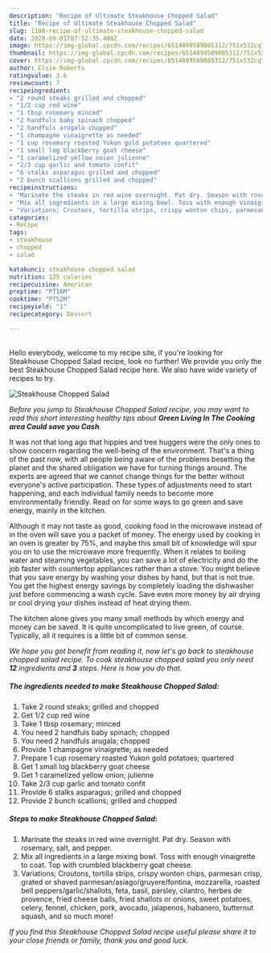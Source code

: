 ```yaml
---
description: "Recipe of Ultimate Steakhouse Chopped Salad"
title: "Recipe of Ultimate Steakhouse Chopped Salad"
slug: 1100-recipe-of-ultimate-steakhouse-chopped-salad
date: 2020-09-01T07:52:35.408Z
image: https://img-global.cpcdn.com/recipes/6514899589005312/751x532cq70/steakhouse-chopped-salad-recipe-main-photo.jpg
thumbnail: https://img-global.cpcdn.com/recipes/6514899589005312/751x532cq70/steakhouse-chopped-salad-recipe-main-photo.jpg
cover: https://img-global.cpcdn.com/recipes/6514899589005312/751x532cq70/steakhouse-chopped-salad-recipe-main-photo.jpg
author: Elsie Roberts
ratingvalue: 3.6
reviewcount: 7
recipeingredient:
- "2 round steaks grilled and chopped"
- "1/2 cup red wine"
- "1 tbsp rosemary minced"
- "2 handfuls baby spinach chopped"
- "2 handfuls arugala chopped"
- "1 champagne vinaigrette as needed"
- "1 cup rosemary roasted Yukon gold potatoes quartered"
- "1 small log blackberry goat cheese"
- "1 caramelized yellow onion julienne"
- "2/3 cup garlic and tomato confit"
- "6 stalks asparagus grilled and chopped"
- "2 bunch scallions grilled and chopped"
recipeinstructions:
- "Marinate the steaks in red wine overnight. Pat dry. Season with rosemary, salt, and pepper."
- "Mix all ingredients in a large mixing bowl. Toss with enough vinaigrette to coat. Top with crumbled blackberry goat cheese."
- "Variations; Croutons, tortilla strips, crispy wonton chips, parmesan crisp, grated or shaved parmesan/asiago/gruyere/fontina, mozzarella, roasted bell peppers/garlic/shallots, feta, basil, parsley, cilantro,  herbes de provence, fried cheese balls, fried shallots or onions, sweet potatoes, celery, fennel, chicken, pork, avocado, jalapenos, habanero, butternut squash, and so much more!"
categories:
- Recipe
tags:
- steakhouse
- chopped
- salad

katakunci: steakhouse chopped salad 
nutrition: 125 calories
recipecuisine: American
preptime: "PT16M"
cooktime: "PT52M"
recipeyield: "1"
recipecategory: Dessert

---
```

<br>
Hello everybody, welcome to my recipe site, if you're looking for Steakhouse Chopped Salad recipe, look no further! We provide you only the best Steakhouse Chopped Salad recipe here. We also have wide variety of recipes to try.
<br>


![Steakhouse Chopped Salad](https://img-global.cpcdn.com/recipes/6514899589005312/751x532cq70/steakhouse-chopped-salad-recipe-main-photo.jpg)

<i>Before you jump to Steakhouse Chopped Salad recipe, you may want to read this short interesting healthy tips about 
<strong>Green Living In The Cooking area Could save you Cash</strong>.</i>
</br>

It was not that long ago that hippies and tree huggers were the only ones to show concern regarding the well-being of the environment. That's a thing of the past now, with all people being aware of the problems besetting the planet and the shared obligation we have for turning things around. The experts are agreed that we cannot change things for the better without everyone's active participation. These types of adjustments need to start happening, and each individual family needs to become more environmentally friendly. Read on for some ways to go green and save energy, mainly in the kitchen.

Although it may not taste as good, cooking food in the microwave instead of in the oven will save you a packet of money. The energy used by cooking in an oven is greater by 75%, and maybe this small bit of knowledge will spur you on to use the microwave more frequently. When it relates to boiling water and steaming vegetables, you can save a lot of electricity and do the job faster with countertop appliances rather than a stove. You might believe that you save energy by washing your dishes by hand, but that is not true. You get the highest energy savings by completely loading the dishwasher just before commencing a wash cycle. Save even more money by air drying or cool drying your dishes instead of heat drying them.

The kitchen alone gives you many small methods by which energy and money can be saved. It is quite uncomplicated to live green, of course. Typically, all it requires is a little bit of common sense.


<i>We hope you got benefit from reading it, now let's go back to steakhouse chopped salad recipe. To cook steakhouse chopped salad you only need <strong>12</strong> ingredients and <strong>3</strong> steps. Here is how you do that.
</i>

##### The ingredients needed to make Steakhouse Chopped Salad:

1. Take 2 round steaks; grilled and chopped
1. Get 1/2 cup red wine
1. Take 1 tbsp rosemary; minced
1. You need 2 handfuls baby spinach; chopped
1. You need 2 handfuls arugala; chopped
1. Provide 1 champagne vinaigrette; as needed
1. Prepare 1 cup rosemary roasted Yukon gold potatoes; quartered
1. Get 1 small log blackberry goat cheese
1. Get 1 caramelized yellow onion; julienne
1. Take 2/3 cup garlic and tomato confit
1. Provide 6 stalks asparagus; grilled and chopped
1. Provide 2 bunch scallions; grilled and chopped


##### Steps to make Steakhouse Chopped Salad:

1. Marinate the steaks in red wine overnight. Pat dry. Season with rosemary, salt, and pepper.
1. Mix all ingredients in a large mixing bowl. Toss with enough vinaigrette to coat. Top with crumbled blackberry goat cheese.
1. Variations; Croutons, tortilla strips, crispy wonton chips, parmesan crisp, grated or shaved parmesan/asiago/gruyere/fontina, mozzarella, roasted bell peppers/garlic/shallots, feta, basil, parsley, cilantro,  herbes de provence, fried cheese balls, fried shallots or onions, sweet potatoes, celery, fennel, chicken, pork, avocado, jalapenos, habanero, butternut squash, and so much more!


<i>If you find this Steakhouse Chopped Salad recipe useful please share it to your close friends or family, thank you and good luck.</i>
